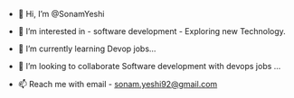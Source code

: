 - 👋 Hi, I’m @SonamYeshi
- 👀 I’m interested in 
        - software development
        - Exploring new Technology.
        
- 🌱 I’m currently learning Devop jobs...
- 💞️ I’m looking to collaborate Software development with devops jobs ...
- 📫 Reach me with email
        - sonam.yeshi92@gmail.com
